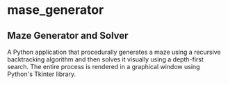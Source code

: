 # mase_generator

## Maze Generator and Solver
A Python application that procedurally generates a maze using a recursive backtracking algorithm and then solves it visually using a depth-first search. The entire process is rendered in a graphical window using Python's Tkinter library.

